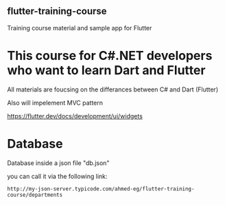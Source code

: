 ## flutter-training-course
Training course material and sample app for Flutter

# This course for C#.NET developers who want to learn Dart and Flutter

All materials are foucsing on the differances between C# and Dart (Flutter)

Also will impelement MVC pattern


https://flutter.dev/docs/development/ui/widgets

# Database

Database inside a json file "db.json"

you can call it via the following link:
```
http://my-json-server.typicode.com/ahmed-eg/flutter-training-course/departments
```
